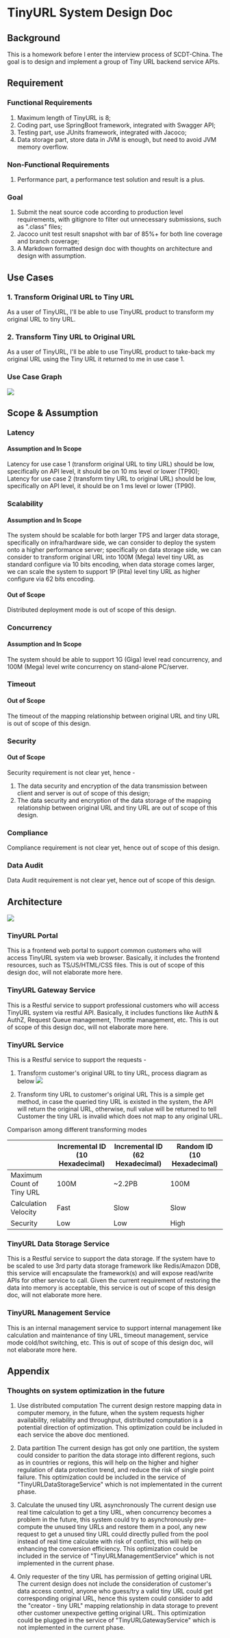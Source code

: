 # TinyURL System Design Doc
## Background
This is a homework before I enter the interview process of SCDT-China. The goal is to design and implement a group of Tiny URL backend service APIs.
## Requirement
### Functional Requirements
1. Maximum length of TinyURL is 8;
2. Coding part, use SpringBoot framework, integrated with Swagger API;
3. Testing part, use JUnits framework, integrated with Jacoco;
4. Data storage part, store data in JVM is enough, but need to avoid JVM memory overflow.
### Non-Functional Requirements
1. Performance part, a performance test solution and result is a plus.
### Goal
1. Submit the neat source code according to production level requirements, with gitignore to filter out unnecessary submissions, such as ".class" files;
2. Jacoco unit test result snapshot with bar of 85%+ for both line coverage and branch coverage;
3. A Markdown formatted design doc with thoughts on architecture and design with assumption.
## Use Cases
### 1. Transform Original URL to Tiny URL
As a user of TinyURL, I'll be able to use TinyURL product to transform my original URL to tiny URL.
### 2. Transform Tiny URL to Original URL
As a user of TinyURL, I'll be able to use TinyURL product to take-back my original URL using the Tiny URL it returned to me in use case 1.
### Use Case Graph
![](https://huatu.98youxi.com/markdown/work/uploads/upload_7d71147d4a79c246e1c0c3e5827b82d8.jpg)

## Scope & Assumption
### Latency
#### Assumption and In Scope
Latency for use case 1 (transform original URL to tiny URL) should be low, specifically on API level, it should be on 10 ms level or lower (TP90);
Latency for use case 2 (transform tiny URL to original URL) should be low, specifically on API level, it should be on 1 ms level or lower (TP90).
### Scalability
#### Assumption and In Scope
The system should be scalable for both larger TPS and larger data storage, specifically on infra/hardware side, we can consider to deploy the system onto a higher performance server; specifically on data storage side, we can consider to transform original URL into 100M (Mega) level tiny URL as standard configure via 10 bits encoding, when data storage comes larger, we can scale the system to support 1P (Pita) level tiny URL as higher configure via 62 bits encoding.
#### Out of Scope
Distributed deployment mode is out of scope of this design.
### Concurrency
#### Assumption and In Scope
The system should be able to support 1G (Giga) level read concurrency, and 100M (Mega) level write concurrency on stand-alone PC/server.
### Timeout
#### Out of Scope
The timeout of the mapping relationship between original URL and tiny URL is out of scope of this design.
### Security
#### Out of Scope
Security requirement is not clear yet, hence -
1. The data security and encryption of the data transmission between client and server is out of scope of this design;
2. The data security and encryption of the data storage of the mapping relationship between original URL and tiny URL are out of scope of this design.
### Compliance
Compliance requirement is not clear yet, hence out of scope of this design.
### Data Audit
Data Audit requirement is not clear yet, hence out of scope of this design.
## Architecture
![](https://huatu.98youxi.com/markdown/work/uploads/upload_fe36234191fc7e8468e26cc60e7c5f4a.jpg)

### TinyURL Portal
This is a frontend web portal to support common customers who will access TinyURL system via web browser. Basically, it includes the frontend resources, such as TS/JS/HTML/CSS files. This is out of scope of this design doc, will not elaborate more here.

### TinyURL Gateway Service
This is a Restful service to support professional customers who will access TinyURL system via restful API. Basically, it includes functions like AuthN & AuthZ, Request Queue management, Throttle management, etc. This is out of scope of this design doc, will not elaborate more here.

### TinyURL Service
This is a Restful service to support the requests -
1. Transform customer's original URL to tiny URL, process diagram as below
![](https://huatu.98youxi.com/markdown/work/uploads/upload_1e544d7196081a2dc8217f70d93a20d3.jpg)


2. Transform tiny URL to customer's original URL
This is a simple get method, in case the queried tiny URL is existed in the system, the API will return the original URL, otherwise, null value will be returned to tell Customer the tiny URL is invalid which does not map to any original URL.

Comparison among different transforming modes


|  | Incremental ID (10 Hexadecimal) | Incremental ID (62 Hexadecimal) | Random ID (10 Hexadecimal) |
| -------- | -------- | -------- | -------- |
| Maximum Count of Tiny URL      | 100M     | ~2.2PB     | 100M     | 
| Calculation Velocity     | Fast     | Slow     | Slow     |
| Security     | Low     | Low     | High     |


### TinyURL Data Storage Service
This is a Restful service to support the data storage. If the system have to be scaled to use 3rd party data storage framework like Redis/Amazon DDB, this service will encapsulate the framework(s) and will expose read/write APIs for other service to call. Given the current requirement of restoring the data into memory is acceptable, this service is out of scope of this design doc, will not elaborate more here.

### TinyURL Management Service
This is an internal management service to support internal management like calculation and maintenance of tiny URL, timeout management, service mode cold/hot switching, etc. This is out of scope of this design doc, will not elaborate more here.

## Appendix
### Thoughts on system optimization in the future
1. Use distributed computation
The current design restore mapping data in computer memory, in the future, when the system requests higher availability, reliability and throughput, distributed computation is a potential direction of optimization. This optimization could be included in each service the above doc mentioned.

2. Data partition
The current design has got only one partition, the system could consider to parition the data storage into different regions, such as in countries or regions, this will help on the higher and higher regulation of data protection trend, and reduce the risk of single point failure. This optimization could be included in the service of "TinyURLDataStorageService" which is not implementated in the current phase.

3. Calculate the unused tiny URL asynchronously 
The current design use real time calculation to get a tiny URL, when concurrency becomes a problem in the future, this system could try to asynchronously pre-compute the unused tiny URLs and restore them in a pool, any new request to get a unused tiny URL could directly pulled from the pool instead of real time calculate with risk of conflict, this will help on enhancing the conversion efficiency. This optimization could be included in the service of "TinyURLManagementService" which is not implemented in the current phase.

4. Only requester of the tiny URL has permission of getting original URL
The current design does not include the consideration of customer's data access control, anyone who guess/try a valid tiny URL could get corresponding original URL, hence this system could consider to add the "creator - tiny URL" mapping relationship in data storage to prevent other customer unexpective getting original URL. This optimization could be plugged in the service of "TinyURLGatewayService" which is not implemented in the current phase.



